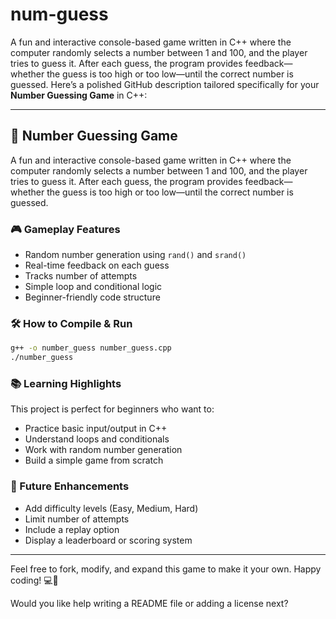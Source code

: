 # num-guess
A fun and interactive console-based game written in C++ where the computer randomly selects a number between 1 and 100, and the player tries to guess it. After each guess, the program provides feedback—whether the guess is too high or too low—until the correct number is guessed.
Here’s a polished GitHub description tailored specifically for your **Number Guessing Game** in C++:

---

## 🔢 Number Guessing Game

A fun and interactive console-based game written in C++ where the computer randomly selects a number between 1 and 100, and the player tries to guess it. After each guess, the program provides feedback—whether the guess is too high or too low—until the correct number is guessed.

### 🎮 Gameplay Features
- Random number generation using `rand()` and `srand()`
- Real-time feedback on each guess
- Tracks number of attempts
- Simple loop and conditional logic
- Beginner-friendly code structure

### 🛠 How to Compile & Run
```bash
g++ -o number_guess number_guess.cpp
./number_guess
```

### 📚 Learning Highlights
This project is perfect for beginners who want to:
- Practice basic input/output in C++
- Understand loops and conditionals
- Work with random number generation
- Build a simple game from scratch

### 🚀 Future Enhancements
- Add difficulty levels (Easy, Medium, Hard)
- Limit number of attempts
- Include a replay option
- Display a leaderboard or scoring system

---

Feel free to fork, modify, and expand this game to make it your own. Happy coding! 💻🎉

Would you like help writing a README file or adding a license next?
